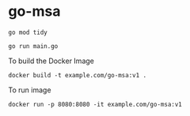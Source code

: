 # go-msa

```
go mod tidy
```

```
go run main.go
```


To build the Docker Image
```
docker build -t example.com/go-msa:v1 .
```

To run image
```
docker run -p 8080:8080 -it example.com/go-msa:v1
```